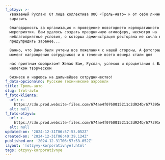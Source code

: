 ```yaml
---
f_otzyv: >-
  Уважаемый Руслан! От лица коллектива ООО «Троль-Авто» и от себя лично хочу
  выразить

  благодарность за организацию и проведение новогоднего корпоративного
  мероприятия. Вам удалось создать праздничную атмосферу, несмотря на
  неблагоприятные условия, о которых администрация ресторана не сочла нужным
  предупредить заранее...

  Важно, что Вами были учтены все пожелания с нашей стороны, А фотографии в
  момент награждения сотрудников и в течение всего вечера стали для

  нас приятным сюрпризом! Желаю Вам, Руслан, успехов и процветания в Вашем
  нелегком творческом

  бизнесе и надеюсь на дальнейшее сотрудничество!
f_data-opcionalno: Русские технические аэрозоли
title: Троль-авто
slug: trol-avto
f_foto-klienta:
  url: >-
    https://cdn.prod.website-files.com/674ae4f0760015211c2d924b/677395ebb4ecaf963df845e8_Screenshot_48.png
  alt: null
f_foto-otzyva:
  url: >-
    https://cdn.prod.website-files.com/674ae4f0760015211c2d924b/677391e36089c559f161b35e_Screenshot_44.png
  alt: null
updated-on: '2024-12-31T06:57:53.052Z'
created-on: '2024-12-31T06:40:39.124Z'
published-on: '2024-12-31T06:57:53.052Z'
layout: '[otzyvy-korporativnye].html'
tags: otzyvy-korporativnye
---
```



